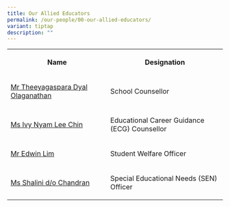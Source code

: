```yaml
---
title: Our Allied Educators
permalink: /our-people/00-our-allied-educators/
variant: tiptap
description: ""
---
```

<table style="minWidth: 50px">
<colgroup>
<col>
<col>
</colgroup>
<tbody>
<tr>
<th rowspan="1" colspan="1">
<p>Name</p>
</th>
<th rowspan="1" colspan="1">
<p>Designation</p>
</th>
</tr>
<tr>
<td rowspan="1" colspan="1">
<p><a href="mailto:to.nathan@cwss.moe.edu.sg" rel="noopener nofollow" target="_blank">Mr Theeyagaspara Dyal Olaganathan</a>
</p>
</td>
<td rowspan="1" colspan="1">
<p>School Counsellor</p>
</td>
</tr>
<tr>
<td rowspan="1" colspan="1">
<p><a href="mailto:ivy.nyam@cwss.moe.edu.sg" rel="noopener nofollow" target="_blank">Ms Ivy Nyam Lee Chin</a>
</p>
</td>
<td rowspan="1" colspan="1">
<p>Educational Career Guidance (ECG) Counsellor</p>
</td>
</tr>
<tr>
<td rowspan="1" colspan="1">
<p><a href="mailto:edwin.lim@cwss.moe.edu.sg" rel="noopener nofollow" target="_blank">Mr Edwin Lim</a>
</p>
</td>
<td rowspan="1" colspan="1">
<p>Student Welfare Officer</p>
</td>
</tr>
<tr>
<td rowspan="1" colspan="1">
<p><a href="mailto:shalini.chandran@cwss.moe.edu.sg" rel="noopener nofollow" target="_blank">Ms Shalini d/o Chandran</a>
</p>
</td>
<td rowspan="1" colspan="1">
<p>Special Educational Needs (SEN) Officer</p>
</td>
</tr>
</tbody>
</table>
<p></p>